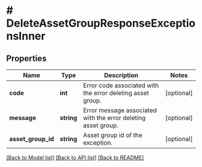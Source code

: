 # # DeleteAssetGroupResponseExceptionsInner

## Properties

Name | Type | Description | Notes
------------ | ------------- | ------------- | -------------
**code** | **int** | Error code associated with the error deleting asset group. | [optional]
**message** | **string** | Error message associated with the error deleting asset group. | [optional]
**asset_group_id** | **string** | Asset group id of the exception. | [optional]

[[Back to Model list]](../../README.md#models) [[Back to API list]](../../README.md#endpoints) [[Back to README]](../../README.md)
